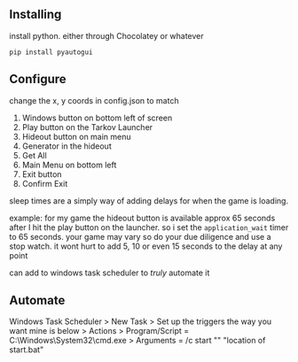 ## Installing 

install python. either through Chocolatey or whatever

`pip install pyautogui`

## Configure

change the x, y coords in config.json to match
1. Windows button on bottom left of screen
2. Play button on the Tarkov Launcher
3. Hideout button on main menu
4. Generator in the hideout
5. Get All
6. Main Menu on bottom left
7. Exit button
8. Confirm Exit

sleep times are a simply way of adding delays for when the game is loading.

example: for my game the hideout button is available approx 65 seconds after I hit the play button on the launcher. so i set the `application_wait` timer to 65 seconds. your game may vary so do your due diligence and use a stop watch. it wont hurt to add 5, 10 or even 15 seconds to the delay at any point 

can add to windows task scheduler to _truly_ automate it
## Automate
Windows Task Scheduler > New Task > Set up the triggers the way you want mine is below > Actions > Program/Script = C:\Windows\System32\cmd.exe > Arguments = /c start "" "location of start.bat"
